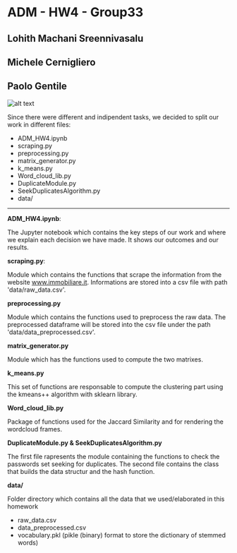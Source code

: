 # ADM - HW4 - Group33

##  Lohith Machani Sreennivasalu
##  Michele Cernigliero
##  Paolo Gentile



![alt text](https://1sd06y38jhbh1xhqve6fqmc1-wpengine.netdna-ssl.com/wp-content/uploads/2017/02/fallingwater-1440x640.jpg)


Since there were different and indipendent tasks, we decided to split our work in different files:

* ADM_HW4.ipynb 
* scraping.py
* preprocessing.py
* matrix_generator.py
* k_means.py
* Word_cloud_lib.py
* DuplicateModule.py
* SeekDuplicatesAlgorithm.py
* data/

***

**ADM_HW4.ipynb**:

The Jupyter notebook which contains the key steps of our work and where we explain each decision we have made. It shows our outcomes and our results.

**scraping.py**:

Module which contains the functions that scrape the information from the website www.immobiliare.it. Informations are stored into a csv file with path 'data/raw_data.csv'.

**preprocessing.py**

Module which contains the functions used to preprocess the raw data. The preprocessed dataframe will be stored into the csv file under the path 'data/data_preprocessed.csv'.


**matrix_generator.py**

Module which has the functions used to compute the two matrixes.

**k_means.py**

This set of functions are responsable to compute the clustering part using the kmeans++ algorithm with sklearn library.

**Word_cloud_lib.py**

Package of functions used for the Jaccard Similarity and for rendering the wordcloud frames.

**DuplicateModule.py & SeekDuplicatesAlgorithm.py**

The first file rapresents the module containing the functions to check the passwords set seeking for duplicates. The second file contains the class that builds the data structur and the hash function.

**data/**

Folder directory which contains all the data that we used/elaborated in this homework

- raw_data.csv 
- data_preprocessed.csv
- vocabulary.pkl (pikle (binary) format to store the dictionary of stemmed words)
	